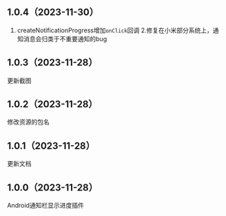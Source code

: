 ## 1.0.4（2023-11-30）
1. createNotificationProgress增加`onClick`回调
2.修复在小米部分系统上，通知消息会归类于不重要通知的bug
## 1.0.3（2023-11-28）
更新截图
## 1.0.2（2023-11-28）
修改资源的包名
## 1.0.1（2023-11-28）
更新文档
## 1.0.0（2023-11-28）
Android通知栏显示进度插件
